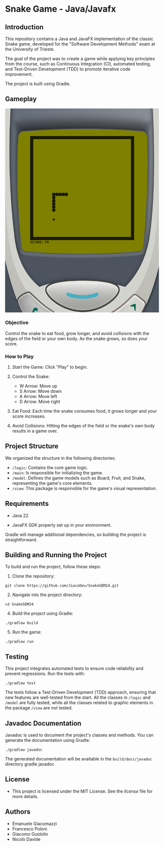 # Snake Game - Java/Javafx

## Introduction

This repository contains a Java and JavaFX implementation of the classic Snake game, developed for the "Software Development Methods" exam at the University of Trieste.

The goal of the project was to create a game while applying key principles from the course, such as Continuous Integration (CI), automated testing, and Test-Driven Development (TDD) to promote iterative code improvement.

The project is built using Gradle.
## Gameplay
<p align="center">
<img src="gameImage.png" alt="gameImage" width="600" align=center>
</p>

### Objective

Control the snake to eat food, grow longer, and avoid collisions with the edges of the field or your own body. As the snake grows, so does your score.

### How to Play

1. Start the Game: Click "Play" to begin.
2. Control the Snake:

    * W Arrow: Move up
    * S Arrow: Move down
    * A Arrow: Move left
    * D Arrow: Move right

3. Eat Food: Each time the snake consumes food, it grows longer and your score increases.
4. Avoid Collisions: Hitting the edges of the field or the snake's own body results in a game over.

## Project Structure

We organized the structure in the following directories:

- `/logic`: Contains the core game logic.
- `/main`: Is responsible for initializing the game.
- `/model`: Defines the game models such as Board, Fruit, and Snake, representing the game's core elements.
- `/view`: This package is responsible for the game's visual representation.

## Requirements

- Java 22
  
- JavaFX SDK properly set up in your environment.

Gradle will manage additional dependencies, so building the project is straightforward.

## Building and Running the Project

To build and run the project, follow these steps:

1. Clone the repository:
```
git clone https://github.com/JiacoDev/SnakeSDM24.git
```

2. Navigate into the project directory:

```
cd SnakeSDM24
```

4. Build the project using Gradle:

```
./gradlew build
```

5. Run the game:
```
./gradlew run
```

## Testing

This project integrates automated tests to ensure code reliability and prevent regressions. Run the tests with:

```
./gradlew test
```

The tests follow a Test-Driven Development (TDD) approach, ensuring that new features are well-tested from the start.
All the classes in `/logic` and `/model` are fully tested, while all the classes related to graphic elements in the package `/view` are not tested.

## Javadoc Documentation

Javadoc is used to document the project's classes and methods. You can generate the documentation using Gradle:
```
./gradlew javadoc
```
The generated documentation will be available in the `build/docs/javadoc` directory
gradle javadoc

## License

- This project is licensed under the MIT License. See the _license_ file for more details.

## Authors
- Emanuele Giacomazzi
- Francesco Poloni
- Giacomo Guidolin
- Nicolò Davide









